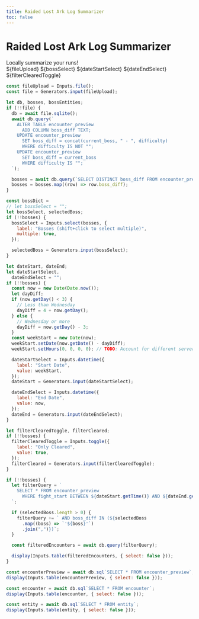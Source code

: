 ```yaml
---
title: Raided Lost Ark Log Summarizer
toc: false
---
```


<h1>Raided Lost Ark Log Summarizer</h1>
Locally summarize your runs!

<div class="grid grid-cols-2" style="grid-auto-rows: auto;">
    <div class="card">
      ${fileUpload}
      ${bossSelect}
      ${dateStartSelect}
      ${dateEndSelect}
      ${filterClearedToggle}
    </div>

</div>

```js uploader
const fileUpload = Inputs.file();
const file = Generators.input(fileUpload);
```

```js sqlite
let db, bosses, bossEntities;
if (!!file) {
  db = await file.sqlite();
  await db.query(`
    ALTER TABLE encounter_preview 
      ADD COLUMN boss_diff TEXT;
    UPDATE encounter_preview 
      SET boss_diff = concat(current_boss, " - ", difficulty) 
      WHERE difficulty IS NOT "";
    UPDATE encounter_preview 
      SET boss_diff = current_boss 
      WHERE difficulty IS "";
  `);

  bosses = await db.query(`SELECT DISTINCT boss_diff FROM encounter_preview`);
  bosses = bosses.map((row) => row.boss_diff);
}
```

```js boss select
const bossDict = 
// let bossSelect = "";
let bossSelect, selectedBoss;
if (!!bosses) {
  bossSelect = Inputs.select(bosses, {
    label: "Bosses (shift+click to select multiple)",
    multiple: true,
  });

  selectedBoss = Generators.input(bossSelect);
}
```

```js date selectors
let dateStart, dateEnd;
let dateStartSelect,
  dateEndSelect = "";
if (!!bosses) {
  const now = new Date(Date.now());
  let dayDiff;
  if (now.getDay() < 3) {
    // Less than Wednesday
    dayDiff = 4 + now.getDay();
  } else {
    // Wednesday or more
    dayDiff = now.getDay() - 3;
  }
  const weekStart = new Date(now);
  weekStart.setDate(now.getDate() - dayDiff);
  weekStart.setHours(0, 0, 0, 0); // TODO: Account for different server resets

  dateStartSelect = Inputs.datetime({
    label: "Start Date",
    value: weekStart,
  });
  dateStart = Generators.input(dateStartSelect);

  dateEndSelect = Inputs.datetime({
    label: "End Date",
    value: now,
  });
  dateEnd = Generators.input(dateEndSelect);
}
```

```js only cleared toggle
let filterClearedToggle, filterCleared;
if (!!bosses) {
  filterClearedToggle = Inputs.toggle({
    label: "Only Cleared",
    value: true,
  });
  filterCleared = Generators.input(filterClearedToggle);
}
```

```js filtered encounters
if (!!bosses) {
  let filterQuery = `
    SELECT * FROM encounter_preview
      WHERE fight_start BETWEEN ${dateStart.getTime()} AND ${dateEnd.getTime()}
  `;

  if (selectedBoss.length > 0) {
    filterQuery += ` AND boss_diff IN (${selectedBoss
      .map((boss) => `'${boss}'`)
      .join(",")})`;
  }

  const filteredEncounters = await db.query(filterQuery);

  display(Inputs.table(filteredEncounters, { select: false }));
}
```

```js encounter preview table
const encounterPreview = await db.sql`SELECT * FROM encounter_preview`;
display(Inputs.table(encounterPreview, { select: false }));
```

```js encounter table
const encounter = await db.sql`SELECT * FROM encounter`;
display(Inputs.table(encounter, { select: false }));
```

```js entity table
const entity = await db.sql`SELECT * FROM entity`;
display(Inputs.table(entity, { select: false }));
```
